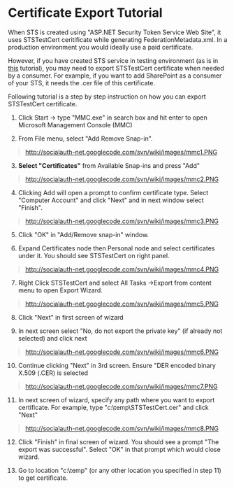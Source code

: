 # Certificate Export Tutorial #

When STS is created using "ASP.NET Security Token Service Web Site", it uses STSTestCert ceritificate while generating FederationMetadata.xml. In a production environment you would ideally use a paid certificate.

However, if you have created STS service in testing environment (as is in [this](tutorial_creating_sts.md) tutorial), you may need to export STSTestCert certificate when needed by a consumer. For example, if you want to add SharePoint as a consumer of your STS, it needs the .cer file of this certificate.




Following tutorial is a step by step instruction on how you can export STSTestCert certificate.

1.	Click Start -> type "MMC.exe" in search box and hit enter to open Microsoft Management Console (MMC)

2.	From File menu, select "Add Remove Snap-in".

> http://socialauth-net.googlecode.com/svn/wiki/images/mmc1.PNG


3.	**Select "Certificates"** from Available Snap-ins and press "Add"

> http://socialauth-net.googlecode.com/svn/wiki/images/mmc2.PNG


4.	Clicking Add will open a prompt to confirm certificate type. Select "Computer Account" and click "Next" and in next window select "Finish".

> http://socialauth-net.googlecode.com/svn/wiki/images/mmc3.PNG

5.	Click "OK" in "Add/Remove snap-in" window.

6.	Expand Certificates node then Personal node and select certificates under it. You should see STSTestCert on right panel.

> http://socialauth-net.googlecode.com/svn/wiki/images/mmc4.PNG


7.	Right Click STSTestCert and select All Tasks ->Export from content menu to open Export Wizard.

> http://socialauth-net.googlecode.com/svn/wiki/images/mmc5.PNG

8.	Click "Next" in first screen of wizard

9.	In next screen select "No, do not export the private key" (if already not selected) and click next

> http://socialauth-net.googlecode.com/svn/wiki/images/mmc6.PNG

10.	Continue clicking "Next" in 3rd screen. Ensure "DER encoded binary X.509 (.CER) is selected

> http://socialauth-net.googlecode.com/svn/wiki/images/mmc7.PNG

11.	In next screen of wizard, specify any path where you want to export certificate. For example, type "c:\temp\STSTestCert.cer" and click "Next"

> http://socialauth-net.googlecode.com/svn/wiki/images/mmc8.PNG

12.	Click "Finish" in final screen of wizard. You should see a prompt "The export was successful". Select "OK" in that prompt which would close wizard.

13.	Go to location "c:\temp\" (or any other location you specified in step 11) to get certificate.